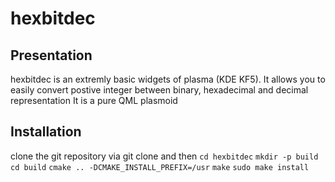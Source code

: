 # hexbitdec
## Presentation
hexbitdec is an extremly basic widgets of plasma (KDE KF5).
It allows you to easily convert postive integer between binary, hexadecimal and decimal representation
It is a pure QML plasmoid 
## Installation
clone the git repository via git clone and then
`cd hexbitdec`
`mkdir -p build` 
`cd build`
`cmake .. -DCMAKE_INSTALL_PREFIX=/usr`
`make`
`sudo make install `
